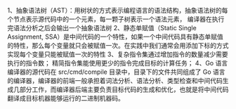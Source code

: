 1、抽象语法树（AST）：用树状的方式表示编程语言的语法结构，抽象语法树的每个节点表示源代码中的一个元素，每一颗子树表示一个语法元素， 编译器在执行完语法分析之后会输出一个抽象语法树
2、静态单赋值（Static Single Assignment, SSA）是中间代码的一个特性，如果一个中间代码具有静态单赋值的特性，那么每个变量就只会被赋值一次。在实践中我们通常会用添加下标的方式实现每个变量只能被赋值一次的特性
3、复杂指令集通过增加指令的数量减少需要执行的指令数；
    精简指令集能使用更少的指令完成目标的计算任务；
4、Go 语言编译器的源代码在 src/cmd/compile 目录中，目录下的文件共同组成了 Go 语言的编译器，编译器的前端一般承担着词法分析、语法分析、类型检查和中间代码生成几部分工作，而编译器后端主要负责目标代码的生成和优化，也就是将中间代码翻译成目标机器能够运行的二进制机器码。
